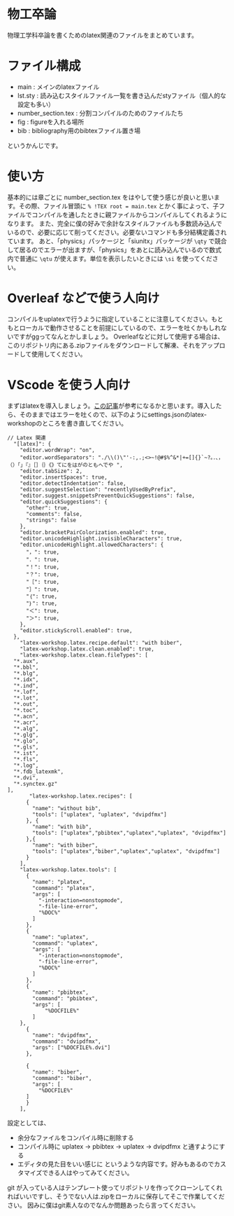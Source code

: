 # 物工卒論
物理工学科卒論を書くためのlatex関連のファイルをまとめています。

# ファイル構成
- main : メインのlatexファイル
- lst.sty : 読み込むスタイルファイル一覧を書き込んだstyファイル（個人的な設定も多い）
- number_section.tex : 分割コンパイルのためのファイルたち
- fig : figureを入れる場所
- bib : bibliography用のbibtexファイル置き場

というかんじです。

# 使い方
基本的には章ごとに number_section.tex をはやして使う感じが良いと思います。その際、ファイル冒頭に `% !TEX root = main.tex` とかく事によって、子ファイルでコンパイルを通したときに親ファイルからコンパイルしてくれるようになります。
また、完全に僕の好みで余計なスタイルファイルも多数読み込んでいるので、必要に応じて削ってください。必要ないコマンドも多分結構定義されています。
あと、「physics」パッケージと「siunitx」パッケージが `\qty` で競合して居るのでエラーが出ますが、「physics」をあとに読み込んでいるので数式内で普通に `\qtu` が使えます。単位を表示したいときには `\si` を使ってください。

# Overleaf などで使う人向け
コンパイルをuplatexで行うように指定していることに注意してください。もともとローカルで動作させることを前提にしているので、エラーを吐くかもしれないですがggってなんとかしましょう。
Overleafなどに対して使用する場合は、このリポジトリ内にある.zipファイルをダウンロードして解凍、それをアップロードして使用してください。

# VScode を使う人向け
まずはlatexを導入しましょう。[この記事](https://zenn.dev/e_chan1007/articles/8029f3f9dff2be)が参考になるかと思います。導入したら、そのままではエラーを吐くので、以下のようにsettings.jsonのlatex-workshopのところを書き直してください。
```
// Latex 関連
  "[latex]": {
    "editor.wordWrap": "on",
    "editor.wordSeparators": "./\\()\"'-:,.;<>~!@#$%^&*|+=[]{}`~?。．、，（）「」『』［］｛｝《》てにをはがのともへでや ",
    "editor.tabSize": 2,
    "editor.insertSpaces": true,
    "editor.detectIndentation": false,
    "editor.suggestSelection": "recentlyUsedByPrefix",
    "editor.suggest.snippetsPreventQuickSuggestions": false,
    "editor.quickSuggestions": {
      "other": true,
      "comments": false,
      "strings": false
    },
    "editor.bracketPairColorization.enabled": true,
    "editor.unicodeHighlight.invisibleCharacters": true,
    "editor.unicodeHighlight.allowedCharacters": {
      "，": true,
      "．": true,
      "！": true,
      "？": true,
      "［": true,
      "］": true,
      "｛": true,
      "｝": true,
      "＜": true,
      "＞": true,
    },
    "editor.stickyScroll.enabled": true,
  },
    "latex-workshop.latex.recipe.default": "with biber",
    "latex-workshop.latex.clean.enabled": true,
    "latex-workshop.latex.clean.fileTypes": [
  "*.aux",
  "*.bbl",
  "*.blg",
  "*.idx",
  "*.ind",
  "*.lof",
  "*.lot",
  "*.out",
  "*.toc",
  "*.acn",
  "*.acr",
  "*.alg",
  "*.glg",
  "*.glo",
  "*.gls",
  "*.ist",
  "*.fls",
  "*.log",
  "*.fdb_latexmk",
  "*.dvi",
  "*.synctex.gz"
],
       "latex-workshop.latex.recipes": [
      {
        "name": "without bib",
        "tools": ["uplatex", "uplatex", "dvipdfmx"]
      }, {
        "name": "with bib",
        "tools": ["uplatex","pbibtex","uplatex","uplatex", "dvipdfmx"]
      },{
        "name": "with biber",
        "tools": ["uplatex","biber","uplatex","uplatex", "dvipdfmx"]
      }
    ],
    "latex-workshop.latex.tools": [
      {
        "name": "platex",
        "command": "platex",
        "args": [
          "-interaction=nonstopmode",
          "-file-line-error",
          "%DOC%"
        ]
      },
      {
        "name": "uplatex",
        "command": "uplatex",
        "args": [
          "-interaction=nonstopmode",
          "-file-line-error",
          "%DOC%"
        ]
      },
      {
        "name": "pbibtex",
        "command": "pbibtex",
        "args": [
            "%DOCFILE%"
        ]
    },
      {
        "name": "dvipdfmx",
        "command": "dvipdfmx",
        "args": ["%DOCFILE%.dvi"]
      },

      {
        "name": "biber",
        "command": "biber",
        "args": [
          "%DOCFILE%"
      ]
      }
    ],

```
設定としては、
- 余分なファイルをコンパイル時に削除する
- コンパイル時に uplatex → pbibtex → uplatex → dvipdfmx と通すようにする
- エディタの見た目をいい感じに
というような内容です。好みもあるのでカスタマイズできる人はやってみてください。

git が入っている人はテンプレート使ってリポジトリを作ってクローンしてくれればいいですし、そうでない人は.zipをローカルに保存してそこで作業してください。
因みに僕はgit素人なのでなんか問題あったら言ってください。
